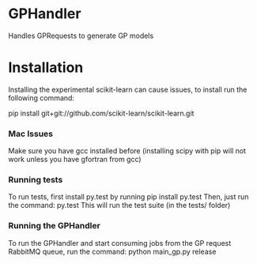 # GPHandler
Handles GPRequests to generate GP models

# Installation 
Installing the experimental scikit-learn can cause issues, to install run the following command:

pip install git+git://github.com/scikit-learn/scikit-learn.git

### Mac Issues
Make sure you have gcc installed before (installing scipy with pip will not work unless you have gfortran from gcc)

### Running tests
To run tests, first install py.test by running pip install py.test
Then, just run the command: py.test
This will run the test suite (in the tests/ folder)

### Running the GPHandler
To run the GPHandler and start consuming jobs from the GP request RabbitMQ queue, run the command:
python main_gp.py release
